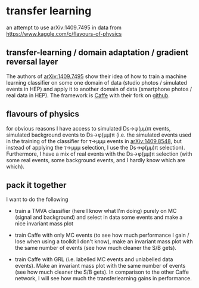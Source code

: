 # transfer learning

an attempt to use arXiv:1409.7495 in data from https://www.kaggle.com/c/flavours-of-physics

## transfer-learning / domain adaptation / gradient reversal layer


The authors of [arXiv:1409.7495](http://arxiv.org/abs/1409.7495) show their
idea of how to train a machine learning classifier on some one domain of data
(studio photos / simulated events in HEP) and apply it to another domain of
data (smartphone photos / real data in HEP). The framework is
[Caffe](http://caffe.berkeleyvision.org/) with their fork on
[github](https://github.com/ddtm/caffe/tree/grl).

## flavours of physics

for obvious reasons I have access to simulated Ds→φ(µµ)π events, simulated
background events to Ds→φ(µµ)π (i.e. the simulated events used in the training
of the classifier for τ→µµµ events in
[arXiv:1409.8548](http://arxiv.org/abs/1409.8548), but instead of applying the
τ→µµµ selection, I use the Ds→φ(µµ)π selection). Furthermore, I have a mix of
real events with the Ds→φ(µµ)π selection (with some real events, some
background events, and I hardly know which are which).

## pack it together

I want to do the following

 - train a TMVA classifier (here I know what I'm doing) purely on MC (signal
   and background) and select in data some events and make a nice invariant
   mass plot

 - train Caffe with only MC events (to see how much performance I gain / lose
   when using a toolkit I don't know), make an invariant mass plot with the
   same number of events (see how much cleaner the S/B gets).

 - train Caffe with GRL (i.e. labelled MC events and unlabelled data events).
   Make an invariant mass plot with the same number of events (see how much
   cleaner the S/B gets). In comparison to the other Caffe network, I will see
   how much the transferlearning gains in performance.

